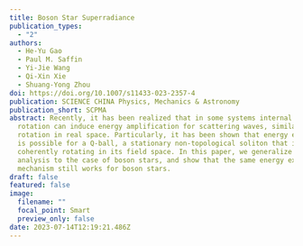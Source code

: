 ```yaml
---
title: Boson Star Superradiance
publication_types:
  - "2"
authors:
  - He-Yu Gao
  - Paul M. Saffin
  - Yi-Jie Wang
  - Qi-Xin Xie
  - Shuang-Yong Zhou
doi: https://doi.org/10.1007/s11433-023-2357-4
publication: SCIENCE CHINA Physics, Mechanics & Astronomy
publication_short: SCPMA
abstract: Recently, it has been realized that in some systems internal space
  rotation can induce energy amplification for scattering waves, similar to
  rotation in real space. Particularly, it has been shown that energy extraction
  is possible for a Q-ball, a stationary non-topological soliton that is
  coherently rotating in its field space. In this paper, we generalize the
  analysis to the case of boson stars, and show that the same energy extraction
  mechanism still works for boson stars.
draft: false
featured: false
image:
  filename: ""
  focal_point: Smart
  preview_only: false
date: 2023-07-14T12:19:21.486Z
---
```

